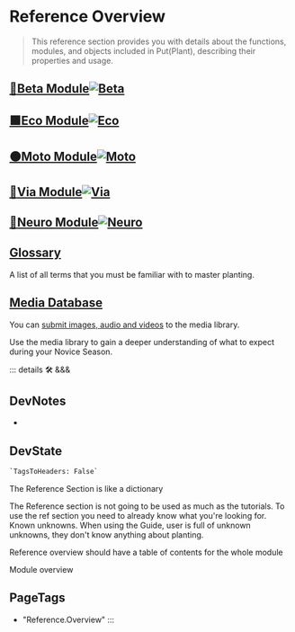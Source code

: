 
# Reference Overview

> This reference section provides you with details about the functions, modules, and objects included in Put(Plant), describing their properties and usage.

## [<beta>**🔷____Beta Module____**</beta>![Beta](/Beta/Beta_Icon.png)](/reference/Beta/WhatBeta)

## [<eco>**🟩____Eco Module____**</eco>![Eco](/Eco/Eco_Icon.png)](/reference/Eco/EcoOverview)

## [<moto>**🟠____Moto Module____**</moto>![Moto](/Moto/Moto_Icon.png)](/reference/Moto/MotoOverview)

## [<via>**🔻____Via Module____**</via>![Via](/Via/Via_Icon.png)](/reference/Via/ViaOverview)

## [<neuro>**💜____Neuro Module____**</neuro>![Neuro](/Neuro/Neuro_Icon.png)](/reference/Neuro/NeuroOverview)

## [Glossary](/reference/glossary/Glossary)

A list of all terms that you must be familiar with to master planting.

## [Media Database](/reference/media/Overview)

You can [submit images, audio and videos](/dev/Contribute) to the media library.

Use the media library to gain a deeper understanding of what to expect during your Novice Season.

::: details 🛠 <dev>&&&</dev>

## DevNotes

-

## DevState

```py
`TagsToHeaders: False`
```

The Reference Section is like a dictionary

The Reference section is not going to be used as much as the tutorials. To use the ref section you need to already know what you're looking for. Known unknowns. When using the Guide, user is full of unknown unknowns, they don't know anything about planting.

Reference overview should have a table of contents for the whole module

Module overview
<h2>PageTags</h2>

- "Reference.Overview"
:::
